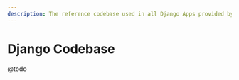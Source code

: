 ```yaml
---
description: The reference codebase used in all Django Apps provided by AppSeed
---
```


# Django Codebase

@todo





